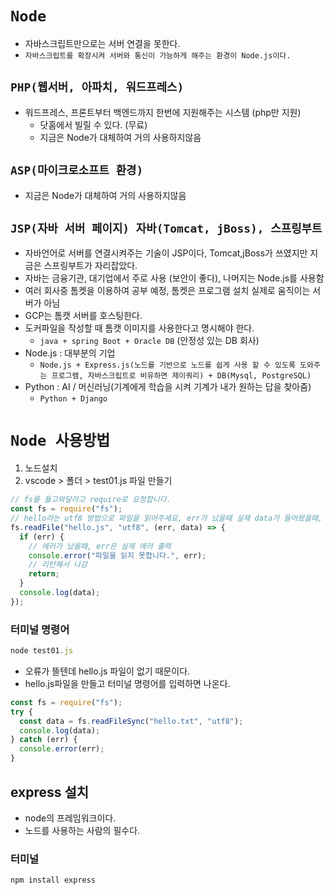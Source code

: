 # `Node`

- 자바스크립트만으로는 서버 연결을 못한다.
- `자바스크립트를 확장시켜 서버와 통신이 가능하게 해주는 환경이 Node.js이다.`

## `PHP(웹서버, 아파치, 워드프레스)`

- 워드프레스, 프론트부터 백엔드까지 한번에 지원해주는 시스템 (php만 지원)
  - 닷홈에서 빌릴 수 있다. (무료)
  - 지금은 Node가 대체하여 거의 사용하지않음

## `ASP(마이크로소프트 환경)`

- 지금은 Node가 대체하여 거의 사용하지않음

## `JSP(자바 서버 페이지) 자바(Tomcat, jBoss), 스프링부트`

- 자바언어로 서버를 연결시켜주는 기술이 JSP이다, Tomcat,jBoss가 쓰였지만 지금은 스프링부트가 자리잡았다.
- 자바는 금융기관, 대기업에서 주로 사용 (보안이 좋다), 나머지는 Node.js를 사용함
- 여러 회사중 톰켓을 이용하여 공부 예정, 톰켓은 프로그램 설치 실제로 움직이는 서버가 아님
- GCP는 톰캣 서버를 호스팅한다.
- 도커파일을 작성할 때 톰캣 이미지를 사용한다고 명시해야 한다.
  - `java + spring Boot + Oracle DB` (안정성 있는 DB 회사)
- Node.js : 대부분의 기업
  - `Node.js + Express.js(노드를 기반으로 노드를 쉽게 사용 할 수 있도록 도와주는 프로그램, 자바스크립트로 비유하면 제이쿼리) + DB(Mysql, PostgreSQL)`
- Python : AI / 머신러닝(기계에게 학습을 시켜 기계가 내가 원하는 답을 찾아줌)
  - `Python + Django`

# `Node 사용방법`

1. 노드설치
2. vscode > 폴더 > test01.js 파일 만들기

```js
// fs를 들고와달라고 require로 요청합니다.
const fs = require("fs");
// hello라는 utf8 방법으로 파일을 읽어주세요, err가 났을때 실제 data가 들어왔을때,  들고와주세요
fs.readFile("hello.js", "utf8", (err, data) => {
  if (err) {
    // 에러가 났을때, err은 실제 에러 출력
    console.error("파일을 읽지 못합니다.", err);
    // 리턴해서 나감
    return;
  }
  console.log(data);
});
```

### 터미널 명령어

```js
node test01.js
```

- 오류가 뜰텐데 hello.js 파일이 없기 때문이다.
- hello.js파일을 만들고 터미널 명령어를 입력하면 나온다.

```js
const fs = require("fs");
try {
  const data = fs.readFileSync("hello.txt", "utf8");
  console.log(data);
} catch (err) {
  console.error(err);
}
```

## express 설치

- node의 프레임워크이다.
- 노드를 사용하는 사람의 필수다.

### 터미널

```js
npm install express
```
